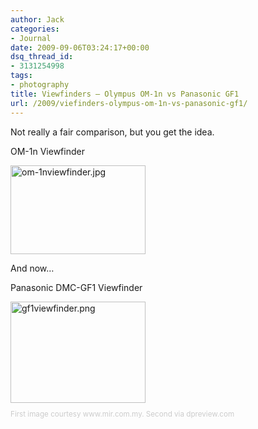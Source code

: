```yaml
---
author: Jack
categories:
- Journal
date: 2009-09-06T03:24:17+00:00
dsq_thread_id:
- 3131254998
tags:
- photography
title: Viewfinders – Olympus OM-1n vs Panasonic GF1
url: /2009/viefinders-olympus-om-1n-vs-panasonic-gf1/
---
```


Not really a fair comparison, but you get the idea.

OM-1n Viewfinder

<img src="/files/om-1nviewfinder.jpg" alt="om-1nviewfinder.jpg" border="0" width="216" height="142" />

And now&#8230;

Panasonic DMC-GF1 Viewfinder

<img src="/files/gf1viewfinder.png" alt="gf1viewfinder.png" border="0" width="216" height="162" />

<p style="font-size:smaller;color: #cccccc;">
  First image courtesy www.mir.com.my. Second via dpreview.com
</p>